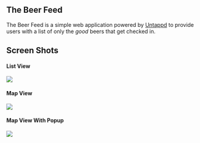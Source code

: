 The Beer Feed
-------------

The Beer Feed is a simple web application powered by [Untappd](https://untappd.com) to provide users with a list of only the *good* beers that get checked in.


## Screen Shots

#### List View
![](http://imgur.com/GKgyeUV.png)

#### Map View

![](http://i.imgur.com/XvFKUXH.png)

#### Map View With Popup
![](http://i.imgur.com/oQwlkEw.png)